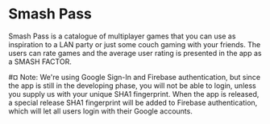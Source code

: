 # Smash Pass
Smash Pass is a catalogue of multiplayer games that you can use as inspiration to a LAN party or just some couch gaming with your friends.
The users can rate games and the average user rating is presented in the app as a SMASH FACTOR.

#¤ Note:
We're using Google Sign-In and Firebase authentication, but since the app is still in the developing phase, you will not be able to login, unless you supply us with your unique SHA1 fingerprint. When the app is released, a special release SHA1 fingerprint will be added to Firebase authentication, which will let all users login with their Google accounts.
